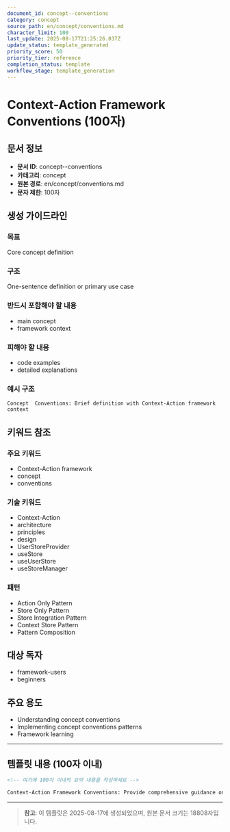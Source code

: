 ```yaml
---
document_id: concept--conventions
category: concept
source_path: en/concept/conventions.md
character_limit: 100
last_update: 2025-08-17T21:25:26.037Z
update_status: template_generated
priority_score: 50
priority_tier: reference
completion_status: template
workflow_stage: template_generation
---
```


# Context-Action Framework Conventions (100자)

## 문서 정보
- **문서 ID**: concept--conventions
- **카테고리**: concept
- **원본 경로**: en/concept/conventions.md
- **문자 제한**: 100자

## 생성 가이드라인

### 목표
Core concept definition

### 구조
One-sentence definition or primary use case

### 반드시 포함해야 할 내용
- main concept
- framework context

### 피해야 할 내용  
- code examples
- detailed explanations

### 예시 구조
```
Concept  Conventions: Brief definition with Context-Action framework context
```

## 키워드 참조

### 주요 키워드
- Context-Action framework
- concept
- conventions

### 기술 키워드
- Context-Action
- architecture
- principles
- design
- UserStoreProvider
- useStore
- useUserStore
- useStoreManager

### 패턴
- Action Only Pattern
- Store Only Pattern
- Store Integration Pattern
- Context Store Pattern
- Pattern Composition

## 대상 독자
- framework-users
- beginners

## 주요 용도
- Understanding concept  conventions
- Implementing concept  conventions patterns
- Framework learning

---

## 템플릿 내용 (100자 이내)

```markdown
<!-- 여기에 100자 이내의 요약 내용을 작성하세요 -->

Context-Action Framework Conventions: Provide comprehensive guidance on concept  conventions의 핵심 개념과 Context-Action 프레임워크에서의 역할을 간단히 설명.
```

---

> **참고**: 이 템플릿은 2025-08-17에 생성되었으며, 
> 원본 문서 크기는 18808자입니다.
